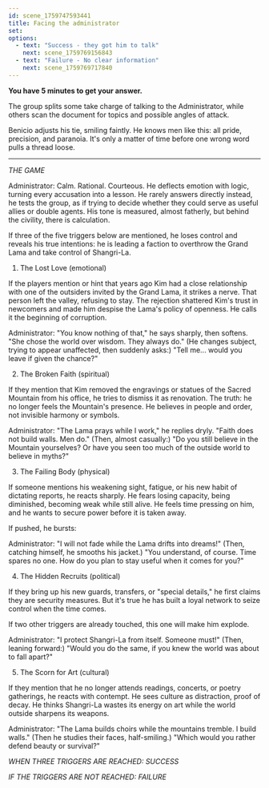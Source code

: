 ```yaml
---
id: scene_1759747593441
title: Facing the administrator
set:
options:
  - text: "Success - they got him to talk"
    next: scene_1759769156843
  - text: "Failure - No clear information"
    next: scene_1759769717840
---
```


**You have 5 minutes to get your answer.**

The group splits some take charge of talking to the Administrator, while others scan the document for topics and possible angles of attack.

Benicio adjusts his tie, smiling faintly.
He knows men like this: all pride, precision, and paranoia.
It's only a matter of time before one wrong word pulls a thread loose.

---

*THE GAME*

Administrator:
Calm. Rational. Courteous.
He deflects emotion with logic, turning every accusation into a lesson.
He rarely answers directly instead, he tests the group, as if trying to decide whether they could serve as useful allies or double agents.
His tone is measured, almost fatherly, but behind the civility, there is calculation.

If three of the five triggers below are mentioned, he loses control and reveals his true intentions:
he is leading a faction to overthrow the Grand Lama and take control of Shangri-La.

1. The Lost Love (emotional)

If the players mention or hint that years ago Kim had a close relationship with one of the outsiders invited by the Grand Lama, it strikes a nerve.
That person left the valley, refusing to stay.
The rejection shattered Kim's trust in newcomers and made him despise the Lama's policy of openness.
He calls it the beginning of corruption.

Administrator:
"You know nothing of that," he says sharply, then softens.
"She chose the world over wisdom. They always do."
(He changes subject, trying to appear unaffected, then suddenly asks:)
"Tell me... would you leave if given the chance?"

2. The Broken Faith (spiritual)

If they mention that Kim removed the engravings or statues of the Sacred Mountain from his office, he tries to dismiss it as renovation.
The truth: he no longer feels the Mountain's presence.
He believes in people and order, not invisible harmony or symbols.

Administrator:
"The Lama prays while I work," he replies dryly.
"Faith does not build walls. Men do."
(Then, almost casually:)
"Do you still believe in the Mountain yourselves? Or have you seen too much of the outside world to believe in myths?"

3. The Failing Body (physical)

If someone mentions his weakening sight, fatigue, or his new habit of dictating reports, he reacts sharply.
He fears losing capacity, being diminished, becoming weak while still alive.
He feels time pressing on him, and he wants to secure power before it is taken away.

If pushed, he bursts:

Administrator:
"I will not fade while the Lama drifts into dreams!"
(Then, catching himself, he smooths his jacket.)
"You understand, of course. Time spares no one. How do you plan to stay useful when it comes for you?"

4. The Hidden Recruits (political)

If they bring up his new guards, transfers, or "special details," he first claims they are security measures.
But it's true he has built a loyal network to seize control when the time comes.

If two other triggers are already touched, this one will make him explode.

Administrator:
"I protect Shangri-La from itself. Someone must!"
(Then, leaning forward:)
"Would you do the same, if you knew the world was about to fall apart?"

5. The Scorn for Art (cultural)

If they mention that he no longer attends readings, concerts, or poetry gatherings, he reacts with contempt.
He sees culture as distraction, proof of decay.
He thinks Shangri-La wastes its energy on art while the world outside sharpens its weapons.

Administrator:
"The Lama builds choirs while the mountains tremble. I build walls."
(Then he studies their faces, half-smiling.)
"Which would you rather defend beauty or survival?"

*WHEN THREE TRIGGERS ARE REACHED: SUCCESS*


*IF THE TRIGGERS ARE NOT REACHED: FAILURE*
